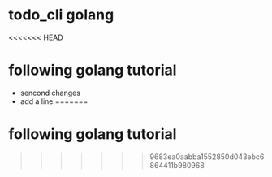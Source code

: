 # todo_cli golang
<<<<<<< HEAD
# following golang tutorial
- sencond changes
- add a line
=======
# following golang tutorial
>>>>>>> 9683ea0aabba1552850d043ebc6864411b980968
